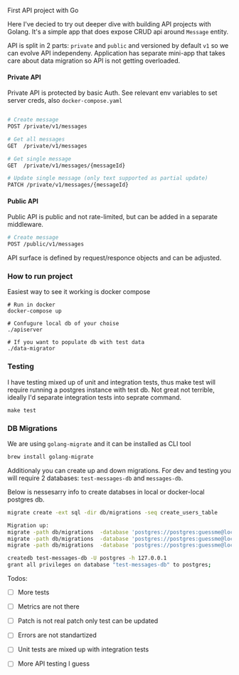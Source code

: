 First API project with Go

Here I've decied to try out deeper dive with building API projects with Golang. 
It's a simple app that does expose CRUD api around `Message` entity.

API is split in 2 parts: `private` and `public` and versioned by default `v1` so we can evolve API independeny.
Application has separate mini-app that takes care about data migration so API is not getting overloaded.

#### Private API

Private API is protected by basic Auth. See relevant env variables to set server creds, also `docker-compose.yaml`

```bash

# Create message
POST /private/v1/messages 

# Get all messages
GET  /private/v1/messages 

# Get single message
GET  /private/v1/messages/{messageId}

# Update single message (only text supported as partial update)
PATCH /private/v1/messages/{messageId}
```

#### Public API 

Public API is public and not rate-limited, but can be added in a separate middleware.

```bash
# Create message
POST /public/v1/messages 
```

API surface is defined by request/responce objects and can be adjusted.

### How to run project

Easiest way to see it working is docker compose 

```
# Run in docker
docker-compose up

# Confugure local db of your choise 
./apiserver

# If you want to populate db with test data
./data-migrator
```

### Testing

I have testing mixed up of unit and integration tests, thus make test will require running a postgres instance with test db. 
Not great not terrible, ideally I'd separate integration tests into seprate command. 

```
make test
```

### DB Migrations

We are using `golang-migrate` and it can be installed as CLI tool
```bash
brew install golang-migrate
```

Additionaly you can create up and down migrations. 
For dev and testing you will require 2 databases: `test-messages-db` and `messages-db`.

Below is nessesarry info to create databses in local or docker-local postgres db.
```bash
migrate create -ext sql -dir db/migrations -seq create_users_table

Migration up:
migrate -path db/migrations  -database 'postgres://postgres:guessme@localhost/messages-db?sslmode=disable' up
migrate -path db/migrations  -database 'postgres://postgres:guessme@localhost/messages-db?sslmode=disable' down
migrate -path db/migrations  -database 'postgres://postgres:guessme@localhost/messages-db?sslmode=disable' drop

createdb test-messages-db -U postgres -h 127.0.0.1
grant all privileges on database "test-messages-db" to postgres;
```


Todos:
- [ ] More tests
- [ ] Metrics are not there
- [ ] Patch is not real patch only test can be updated
- [ ] Errors are not standartized 
- [ ] Unit tests are mixed up with integration tests
- [ ] More API testing I guess


